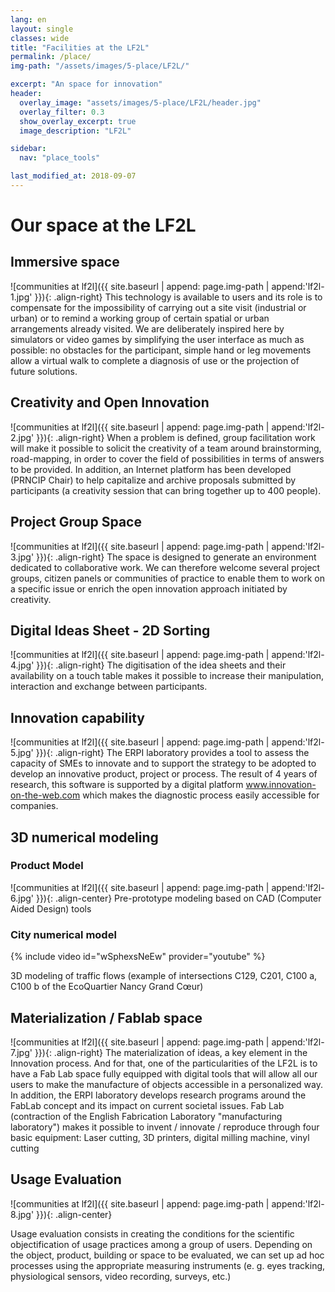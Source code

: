 ```yaml
---
lang: en
layout: single
classes: wide
title: "Facilities at the LF2L"
permalink: /place/
img-path: "/assets/images/5-place/LF2L/"

excerpt: "An space for innovation"
header:  
  overlay_image: "assets/images/5-place/LF2L/header.jpg" 
  overlay_filter: 0.3
  show_overlay_excerpt: true 
  image_description: "LF2L"

sidebar:
  nav: "place_tools"

last_modified_at: 2018-09-07
---
```


# Our space at the LF2L

## Immersive space

![communities at lf2l]({{ site.baseurl | append: page.img-path | append:'lf2l-1.jpg' }}){: .align-right} 
This technology is available to users and its role is to compensate for the impossibility of carrying out a site visit (industrial or urban) or to remind a working group of certain spatial or urban arrangements already visited. We are deliberately inspired here by simulators or video games by simplifying the user interface as much as possible: no obstacles for the participant, simple hand or leg movements allow a virtual walk to complete a diagnosis of use or the projection of future solutions.


## Creativity and Open Innovation

![communities at lf2l]({{ site.baseurl | append: page.img-path | append:'lf2l-2.jpg' }}){: .align-right} 
When a problem is defined, group facilitation work will make it possible to solicit the creativity of a team around brainstorming, road-mapping, in order to cover the field of possibilities in terms of answers to be provided. In addition, an Internet platform has been developed (PRNCIP Chair) to help capitalize and archive proposals submitted by participants (a creativity session that can bring together up to 400 people).


## Project Group Space

![communities at lf2l]({{ site.baseurl | append: page.img-path | append:'lf2l-3.jpg' }}){: .align-right} 
The space is designed to generate an environment dedicated to collaborative work. We can therefore welcome several project groups, citizen panels or communities of practice to enable them to work on a specific issue or enrich the open innovation approach initiated by creativity.


## Digital Ideas Sheet - 2D Sorting

![communities at lf2l]({{ site.baseurl | append: page.img-path | append:'lf2l-4.jpg' }}){: .align-right} 
The digitisation of the idea sheets and their availability on a touch table makes it possible to increase their manipulation, interaction and exchange between participants.


## Innovation capability

![communities at lf2l]({{ site.baseurl | append: page.img-path | append:'lf2l-5.jpg' }}){: .align-right} 
The ERPI laboratory provides a tool to assess the capacity of SMEs to innovate and to support the strategy to be adopted to develop an innovative product, project or process. The result of 4 years of research, this software is supported by a digital platform www.innovation-on-the-web.com which makes the diagnostic process easily accessible for companies.

## 3D numerical modeling

###  Product Model

![communities at lf2l]({{ site.baseurl | append: page.img-path | append:'lf2l-6.jpg' }}){: .align-center} 
Pre-prototype modeling based on CAD (Computer Aided Design) tools

### City numerical model 

{% include video id="wSphexsNeEw" provider="youtube" %}

3D modeling of traffic flows (example of intersections C129, C201, C100 a, C100 b of the EcoQuartier Nancy Grand Cœur)


## Materialization / Fablab space

![communities at lf2l]({{ site.baseurl | append: page.img-path | append:'lf2l-7.jpg' }}){: .align-right} 
The materialization of ideas, a key element in the Innovation process. And for that, one of the particularities of the LF2L is to have a Fab Lab space fully equipped with digital tools that will allow all our users to make the manufacture of objects accessible in a personalized way. In addition, the ERPI laboratory develops research programs around the FabLab concept and its impact on current societal issues. Fab Lab (contraction of the English Fabrication Laboratory "manufacturing laboratory") makes it possible to invent / innovate / reproduce through four basic equipment: Laser cutting, 3D printers, digital milling machine, vinyl cutting


## Usage Evaluation

![communities at lf2l]({{ site.baseurl | append: page.img-path | append:'lf2l-8.jpg' }}){: .align-center} 

Usage evaluation consists in creating the conditions for the scientific objectification of usage practices among a group of users. Depending on the object, product, building or space to be evaluated, we can set up ad hoc processes using the appropriate measuring instruments (e. g. eyes tracking, physiological sensors, video recording, surveys, etc.)
















